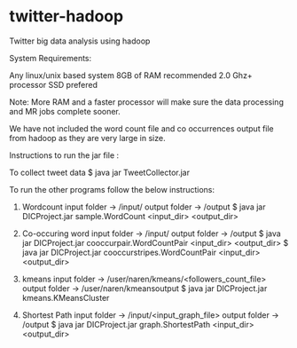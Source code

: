 twitter-hadoop
==============

Twitter big data analysis using hadoop

System Requirements:

Any linux/unix based system
8GB of RAM recommended
2.0 Ghz+ processor
SSD prefered

Note: More RAM and a faster processor will make sure the data processing and MR jobs complete sooner.

We have not included the word count file and co occurrences output file from hadoop as they are very large in size.

Instructions to run the jar file :

To collect tweet data
$ java jar TweetCollector.jar 

To run the other programs follow the below instructions:
1. Wordcount
input folder -> /input/<list all tweet files>
output folder -> /output
$ java jar DICProject.jar sample.WordCount <input_dir> <output_dir>

2. Co-occuring word
input folder -> /input/<list all tweet files>
output folder -> /output
$ java jar DICProject.jar cooccurpair.WordCountPair <input_dir> <output_dir>
$ java jar DICProject.jar cooccurstripes.WordCountPair <input_dir> <output_dir>

3. kmeans
input folder -> /user/naren/kmeans/<followers_count_file>
output folder -> /user/naren/kmeansoutput
$ java jar DICProject.jar kmeans.KMeansCluster

4. Shortest Path
input folder -> /input/<input_graph_file>
output folder -> /output
$ java jar DICProject.jar graph.ShortestPath <input_dir> <output_dir>


